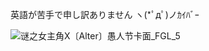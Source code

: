 英語が苦手で申し訳ありません ヽ(*ﾟдﾟ)ノｶｲﾊﾞｰ


![谜之女主角X〔Alter〕愚人节卡面_FGL_5](https://github.com/user-attachments/assets/85ab7683-d8b9-48ca-b020-1bcd32a270cf)
